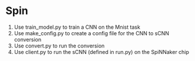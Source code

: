 # Spin
1. Use train_model.py to train a CNN on the Mnist task
2. Use make_config.py to create a config file for the CNN to sCNN conversion
3. Use convert.py to run the conversion
4. Use client.py to run the sCNN (defined in run.py) on the SpiNNaker chip
